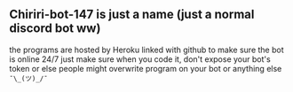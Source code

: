 ## Chiriri-bot-147 is just a name (just a normal discord bot ww)
the programs are hosted by Heroku linked with github to make sure the bot is online 24/7
just make sure when you code it, don't expose your bot's token or else people might overwrite program on your bot or anything else ```¯\_(ツ)_/¯```
